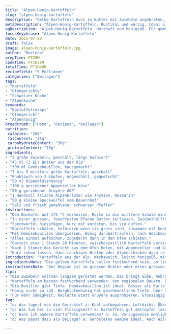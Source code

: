 ```yaml
---
title: "Alpen-Honig-Kartoffeln"
slug: "alpen-honig-kartoffeln"
description: "Gelbe Kartoffeln kurz in Butter mit Zwiebeln angebraten, mit Honig, Gemüsebouillon und frischen Kräutern geschmort. Ergänzt durch geriebenen Appenzeller und eine Prise Alpenkräuter. Im Ofen sanft gegart, bis außen leicht karamellisiert und innen buttrig weich. Zehn Minuten vor Ende mit Gruyère bestreut, für leichten Schmelz und würzig-aromatischen Geschmack. Geräuchertes Alpen-Speckwürfelchen geben würzige Tiefe, ganz ohne Eier oder Gluten. Eine alpine Variante des klassischen Ofengemüses, rustikal, ehrhaft, ohne Schnickschnack, vom Feuer über die Holzgabel."
metaDescription: "Alpen-Honig-Kartoffeln. Rustikal und würzig. Ideal als Beilage zum Braten. Schmeckt direkt nach den Alpen."
ogDescription: "Alpen-Honig-Kartoffeln. Herzhaft und honigsüß. Für gemütliche Abende am Holztisch. Genuss mit regionalen Zutaten."
focusKeyphrase: "Alpen-Honig-Kartoffeln"
date: 2025-07-20
draft: false
image: alpen-honig-kartoffeln.jpg
author: "Marlena"
prepTime: PT20M
cookTime: PT1H20M
totalTime: PT1H40M
recipeYield: "5 Portionen"
categories: ["Beilagen"]
tags:
- "Kartoffeln"
- "Ofengerichte"
- "Schweizer Küche"
- "Alpenküche"
keywords:
- "Kartoffelrezept"
- "Ofengericht"
- "Alpenhonig"
breadcrumb: ["Home", "Recipes", "Beilagen"]
nutrition: 
 calories: "280"
 fatContent: "15g"
 carbohydrateContent: "30g"
 proteinContent: "10g"
ingredients:
- "3 große Zwiebeln, geschält, längs halbiert"
- "45 ml (3 EL) Butter aus der Alp"
- "300 ml Gemüsebouillon, hausgemacht"
- "7 bis 9 mittlere gelbe Kartoffeln, geschält"
- "Knoblauch von 2 Köpfen, ungeschält, gequetscht"
- "50 ml Alpenblütenhonig"
- "100 g geriebener Appenzeller Käse"
- "80 g geriebener Gruyère AOP"
- "1 Handvoll frische Alpenkräuter wie Thymian, Rosmarin"
- "50 g kleine Speckwürfel vom Bauernhof"
- "Salz und frisch gemahlener schwarzer Pfeffer"
instructions:
- "Den Backofen auf 175 °C vorheizen, Roste in die mittlere Schale einschieben."
- "In einer grossen, feuerfesten Pfanne Butter zerlassen, Zwiebelhälften mit der Schnittfläche nach unten anbraten, bis sie goldbraun sind, etwa 8 Minuten."
- "Speckwürfel hinzufügen, kurz mit anrösten, bis sie duften."
- "Kartoffeln schälen, halbieren wenn sie gross sind, zusammen mit Knoblauch und Kräutern in die Pfanne geben."
- "Mit Gemüsebouillon übergiessen, Honig darüberträufeln, nach Geschmack salzen und pfeffern."
- "Alles einmal aufkochen, zugedeckt dann in den Ofen schieben."
- "Garzeit etwa 1 Stunde 20 Minuten, zwischenzeitlich Kartoffeln vorsichtig wenden, damit sie nicht ankleben."
- "Nach 1 Stunde das Gericht aus dem Ofen holen, mit Appenzeller und Gruyère bestreuen, noch 10-15 Minuten überbacken, bis Käse schmilzt und goldbraun wird."
- "Kurz ruhen lassen, dann rauchigen Braten oder Alpenschinken dazu reichen."
introduction: "Kartoffeln aus der Alp. Wachsweich, leicht honigsüß, mit würziger Butterbräune. Zwiebeln, die langsam rösten, fast süsslich im Geschmack. Der Knoblauch bleibt mit Haut, gibt Wärme ohne zu stark zu dominieren. Alpenkräuter – Thymian, Rosmarin – bringen Duft und Erde. Speckwürfel für Salz und Rauch. Abgeschmeckt mit Bouillon statt Kartoffelwasser. Alles in der Pfanne gebettet, dann in den Ofen. Dieser hybride Weg, Pfanne und Ofen, ist alt. Holzkohleofen oder Feuerstelle. Kurz vor Schluss der Käse – Appenzeller kräftig, Gruyère sanft schmelzend. Kein Schnickschnack, roh und echt. Kartoffeln werden weich, die Haut löst sich fast, honigiger Glanz rundherum. Gegen Ende der Hitzeeinfluss intensiviert. Das Ergebnis? Herzhaft, bäuerlich. Passt zu Alpenschinken, zu dunklem Bier, zum ungezwungenen Essen am Holztisch."
ingredientsNote: "Die gelben Kartoffeln sollen festkochend sein, am liebsten direkt von der Alpenbauernfamilie. Die Butter aus frischer Milch, idealerweise ungesalzen, gibt reiche Textur, während der Honig vom Berggebiet einen typischen sanften Blütenaroma beisteuert, nicht zu süß, naturbelassen. Zwiebeln und Knoblauch stammen aus der Region, kräftig und frisch. Statt Hühnerbouillon Gemüsebouillon verwenden, um das Gericht vegetarisch-ähnlich zu halten, den Geschmack aber voll zu entfalten. Die Alpenkräuter frisch gesammelt oder bio-geerntet, im Winter getrocknet. Appenzeller und Gruyère sollten gereift sein, damit sie beim Backen nicht nur schmelzen, sondern auch ihr besonderes Aroma entfalten. Die Speckwürfel stammen vom alpinen Schwein, leicht geräuchert, nicht zu fett, sorgen für Würze und kontrastieren die Süße des Honigs – ersetzen damit die originalen Zutaten neu, geben die rustikale Note. Salz und Pfeffer kommen erst zum Schluss; die Brühe ist bereits aromatisch."
instructionsNote: "Der Beginn ist im grossen Bräter oder einer grossen gusseisernen Pfanne. Butter erhitzen, nicht rauchen lassen, Zwiebelhälften eindrücken und unten anbraten, damit Röstaromen entstehen. Der Speck folgt nach kurzer Zeit, damit das Aroma sich entfaltet, ohne zu verbrennen. Kartoffeln in handliche Stücke, nicht zu klein, damit sie beim Garprozess nicht zerfallen. Knoblauch ungeschält, damit das Aroma mild bleibt, aber sich entfaltet. Zusammen mit Kräutern und Bouillon in den Topf geben, Honig danach. Das Ganze bringt man zum Kochen, nicht zu wild, nur leicht wallend. Dann den Deckel aufsetzen und in den Ofen schieben; so verteilt sich die Temperatur langsam. Alle 20 Minuten wenden, damit nichts anhängt. Kurz vor Fertigstellung die Oberfläche mit Appenzeller und Gruyère bestreuen, ohne Deckel, Hitze erhöhen oder Grillfunktion 10–15 Minuten einschalten, bis der Käse leicht blubbert und goldbraun ist. Anschliessend etwas ruhen lassen, damit die Geschmäcker sich setzen. Wird traditionell zu Bratenscheiben vom Alpenwild oder Bauernschinken serviert, kann aber auch als eigenständige Gemüsebeilage stehen."
tips:
- "Die Zwiebeln sollten langsam geröstet werden. Das bringt Süße. Anbraten bis goldbraun. Dann Speck dazu. Aroma entfalten. Alles zusammen geben. Achte auf die Hitze."
- "Kartoffeln am besten festkochend verwenden. Von regionalen Bauern. Dermassen lecker. Frisch, grob schneiden. Halbe oder vierteln, je nach Grösse. Knoblauch ungeschält dazugeben. Mild im Aroma."
- "Die Bouillon gibt Tiefe. Gemüsebouillon ist ideal. Besser als Kartoffelwasser. Mehr Geschmack. Kräuter frisch sammeln. Thymian, Rosmarin. Oder getrocknete verwenden. Je nach Saison."
- "Honig nicht zu süß. Bergblütenhonig hat geschmackliche Tiefe. Über die Kartoffeln träufeln. Vor dem Backen. Kurz vor Ende den Käse. Appenzeller und Gruyère. Käse zum Schmelzen bringen."
- "Für mehr Sämigkeit, Raclette statt Gruyère ausprobieren. Grosszügig verwenden. Alternativen oho! Oder für vegetarisch, Speck weglassen. Mehr Kräuter. Oder Kürbis hinzufügen. Für eine saisonale Note."
faq:
- "q: Wie lagert man die Gerichte? a: Kühl aufbewahren. Luftdicht. Über Nacht im Kühlschrank. Aufwärmen bei niedriger Temperatur. Klappt gut. Alternativ einfrieren."
- "q: Was tun bei zu viel Flüssigkeit? a: Kartoffeln gut abtropfen lassen. Vielleicht mehr Bouillon anwenden. Wenn zu flüssig, länger im Ofen lassen. Hitze erhöhen."
- "q: Kann ich andere Kartoffeln verwenden? a: Ja. Vorzugsweise mehligkochend oder festkochend. Geschmacksunterschied ist spürbar. Festbohnen sind auch eine Option. Experimentieren."
- "q: Was passt dazu als Beilage? a: Geröstetes Gemüse ideal. Auch Wildbraten oder Alpenschinken. Dunkles Bier dazu. Passt perfekt. Geschmack harmoniert gut."

---
```

